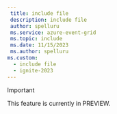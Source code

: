 ```yaml
---
 title: include file
 description: include file
 author: spelluru
 ms.service: azure-event-grid
 ms.topic: include
 ms.date: 11/15/2023
 ms.author: spelluru
ms.custom:
  - include file
  - ignite-2023
---
```


> [!IMPORTANT]
> This feature is currently in PREVIEW.
